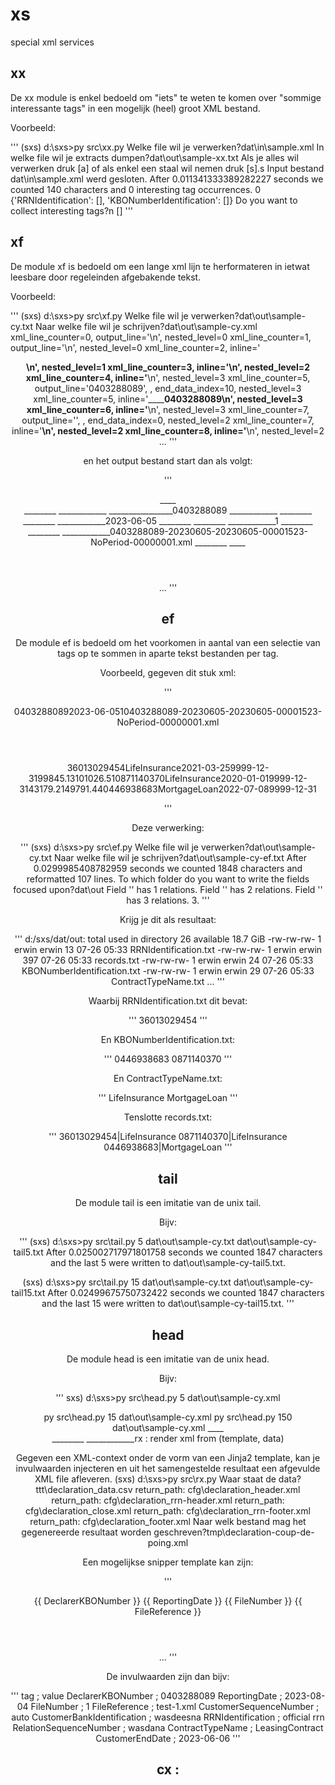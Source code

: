# xs
special xml services



## xx

De xx  module is enkel bedoeld om "iets" te weten te komen over "sommige interessante tags" 
in een mogelijk (heel) groot XML bestand.

Voorbeeld:

'''
(sxs) d:\sxs>py src\xx.py
Welke file wil je verwerken?dat\in\sample.xml
In welke file wil je extracts dumpen?dat\out\sample-xx.txt
Als je alles wil verwerken druk [a]
of als enkel een staal wil nemen druk [s].s
Input bestand dat\in\sample.xml werd gesloten.
After 0.011341333389282227 seconds we counted 140 characters and 0 interesting tag occurrences.
0
{'RRNIdentification': [], 'KBONumberIdentification': []}
Do you want to collect interesting tags?n
[]
'''



## xf

De module  xf is bedoeld om  een lange xml lijn  te herformateren in
ietwat leesbare door regeleinden afgebakende tekst.

Voorbeeld:

'''
(sxs) d:\sxs>py src\xf.py
Welke file wil je verwerken?dat\out\sample-cy.txt
Naar welke file wil je schrijven?dat\out\sample-cy.xml
xml_line_counter=0, output_line='<?xml version="1.0" encoding="UTF-8"?>\n', nested_level=0
xml_line_counter=1, output_line='<Extract xmlns="http://www.nbb.be/cba/2021-06/extract">\n', nested_level=0
xml_line_counter=2, inline='____<Header>\n', nested_level=1
xml_line_counter=3, inline='________<DeclarerId>\n', nested_level=2
xml_line_counter=4, inline='____________<DeclarerKBONumber>\n', nested_level=3
xml_line_counter=5, output_line='0403288089</DeclarerKBONumber>', , end_data_index=10, nested_level=3
xml_line_counter=5, inline='________________0403288089\n', nested_level=3
xml_line_counter=6, inline='____________</DeclarerKBONumber>\n', nested_level=3
xml_line_counter=7, output_line='</DeclarerId>', , end_data_index=0, nested_level=2
xml_line_counter=7, inline='________</DeclarerId>\n', nested_level=2
xml_line_counter=8, inline='________<ExtractDate>\n', nested_level=2
...
'''

en het output bestand start dan als volgt:

'''
<?xml version="1.0" encoding="UTF-8"?>
<Extract xmlns="http://www.nbb.be/cba/2021-06/extract">
____<Header>
________<DeclarerId>
____________<DeclarerKBONumber>
________________0403288089
____________</DeclarerKBONumber>
________</DeclarerId>
________<ExtractDate>
____________2023-06-05
________</ExtractDate>
________<FileNumber>
____________1
________</FileNumber>
________<FileReference>
____________0403288089-20230605-20230605-00001523-NoPeriod-00000001.xml
________</FileReference>
____</Header>
...
'''



## ef

De module  ef is bedoeld om  het voorkomen in aantal  van een selectie
van tags op te sommen in aparte tekst bestanden per tag.

Voorbeeld, gegeven dit stuk xml:

'''
<?xml version="1.0" encoding="UTF-8"?><Extract xmlns="http://www.nbb.be/cba/2021-06/extract"><Header><DeclarerId><DeclarerKBONumber>0403288089</DeclarerKBONumber></DeclarerId><ExtractDate>2023-06-05</ExtractDate><FileNumber>1</FileNumber><FileReference>0403288089-20230605-20230605-00001523-NoPeriod-00000001.xml</FileReference></Header><Customer CustomerSequenceNumber="1"><CustomerIdentification><NaturalPersonId><RRNIdentification>36013029454</RRNIdentification></NaturalPersonId></CustomerIdentification><CustomerRelations><Contracts><Contract><ContractTypeName>LifeInsurance</ContractTypeName><CustomerStartDate>2021-03-25</CustomerStartDate><CustomerEndDate>9999-12-31</CustomerEndDate><Amounts><Amount ValueDate="2021-12-31">99845.13</Amount><Amount ValueDate="2022-12-31">101026.51</Amount></Amounts></Contract></Contracts></CustomerRelations></Customer><Customer CustomerSequenceNumber="2"><CustomerIdentification><EntityIdentification><KBONumberIdentification>0871140370</KBONumberIdentification></EntityIdentification></CustomerIdentification><CustomerRelations><Contracts><Contract><ContractTypeName>LifeInsurance</ContractTypeName><CustomerStartDate>2020-01-01</CustomerStartDate><CustomerEndDate>9999-12-31</CustomerEndDate><Amounts><Amount ValueDate="2020-12-31">43179.21</Amount><Amount ValueDate="2021-12-31">49791.44</Amount></Amounts></Contract></Contracts></CustomerRelations></Customer><Customer CustomerSequenceNumber="49"><CustomerIdentification><EntityIdentification><KBONumberIdentification>0446938683</KBONumberIdentification></EntityIdentification></CustomerIdentification><CustomerRelations><Contracts><Contract><ContractTypeName>MortgageLoan</ContractTypeName><CustomerStartDate>2022-07-08</CustomerStartDate><CustomerEndDate>9999-12-31</CustomerEndDate></Contract></Contracts></CustomerRelations></Customer></Extract>
'''

Deze verwerking:

'''
(sxs) d:\sxs>py src\ef.py
Welke file wil je verwerken?dat\out\sample-cy.txt
Naar welke file wil je schrijven?dat\out\sample-cy-ef.txt
After 0.0299985408782959 seconds we counted 1848 characters and reformatted 107 lines.
To which folder do you want to write the fields focused upon?dat\out
Field '<RRNIdentification>' has 1 relations.
Field '<KBONumberIdentification>' has 2 relations.
Field '<ContractTypeName>' has 3 relations.
3.
'''

Krijg je dit als resultaat:

'''
  d:/sxs/dat/out:
  total used in directory 26 available 18.7 GiB
  -rw-rw-rw-  1 erwin erwin   13 07-26 05:33 RRNIdentification.txt
  -rw-rw-rw-  1 erwin erwin  397 07-26 05:33 records.txt
  -rw-rw-rw-  1 erwin erwin   24 07-26 05:33 KBONumberIdentification.txt
  -rw-rw-rw-  1 erwin erwin   29 07-26 05:33 ContractTypeName.txt
...
'''

Waarbij RRNIdentification.txt dit bevat:

'''
36013029454
'''

En KBONumberIdentification.txt:

'''
0446938683
0871140370
'''

En ContractTypeName.txt:

'''
LifeInsurance
MortgageLoan
'''

Tenslotte records.txt:

'''
36013029454|LifeInsurance
0871140370|LifeInsurance
0446938683|MortgageLoan
'''



## tail

De module tail is een imitatie van de unix tail.

Bijv:

'''
(sxs) d:\sxs>py src\tail.py 5 dat\out\sample-cy.txt dat\out\sample-cy-tail5.txt
After 0.025002717971801758  seconds we  counted 1847  characters and
the last 5 were written to dat\out\sample-cy-tail5.txt.

(sxs) d:\sxs>py src\tail.py 15 dat\out\sample-cy.txt dat\out\sample-cy-tail15.txt
After 0.02499675750732422 seconds we counted 1847 characters and the
last 15 were written to dat\out\sample-cy-tail15.txt.
'''



## head

De module head is een imitatie van de unix head.

Bijv:

'''
sxs) d:\sxs>py src\head.py 5 dat\out\sample-cy.xml
<?xml

(sxs) d:\sxs>py src\head.py 15 dat\out\sample-cy.xml
<?xml version="

(sxs) d:\sxs>py src\head.py 150 dat\out\sample-cy.xml
<?xml version="1.0" encoding="UTF-8"?>
<Extract xmlns="http://www.nbb.be/cba/2021-06/extract">
____<Header>
________<DeclarerId>
____________<Declarer
...
'''



## rx : render xml from (template, data)

Gegeven een XML-context onder de vorm  van een Jinja2 template, kan je
invulwaarden  injecteren  en  uit   het  samengestelde  resultaat  een
afgevulde XML file afleveren.
(sxs) d:\sxs>py src\rx.py
Waar staat de data?ttt\declaration_data.csv
return_path: cfg\declaration_header.xml
return_path: cfg\declaration_rrn-header.xml
return_path: cfg\declaration_close.xml
return_path: cfg\declaration_rrn-footer.xml
return_path: cfg\declaration_footer.xml
Naar welk bestand mag het gegenereerde resultaat worden geschreven?tmp\declaration-coup-de-poing.xml

Een mogelijkse snipper template kan zijn:

'''
<?xml version="1.0" encoding="UTF-8"?>
<DeclarationRequest xmlns="http://www.nbb.be/cba/2019-04/declaration">
	<Header>
		<DeclarerId>
			<DeclarerKBONumber>{{ DeclarerKBONumber }}</DeclarerKBONumber>
		</DeclarerId>
		<ReportingDate>{{ ReportingDate }}</ReportingDate>
		<FileNumber>{{ FileNumber }}</FileNumber>
		<FileReference>{{ FileReference }}</FileReference>
	</Header>
...
'''

De invulwaarden zijn dan bijv:

'''
tag                        ; value
DeclarerKBONumber          ; 0403288089
ReportingDate              ; 2023-08-04
FileNumber                 ; 1
FileReference              ; test-1.xml
CustomerSequenceNumber     ; auto
CustomerBankIdentification ; wasdeesna
RRNIdentification          ; official rrn
RelationSequenceNumber     ; wasdana
ContractTypeName           ; LeasingContract
CustomerEndDate            ; 2023-06-06
'''


## cx :



## 